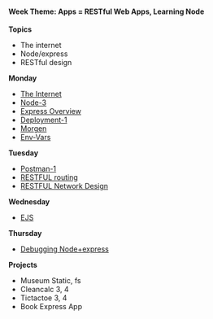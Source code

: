 <h4 class="weektheme">Week Theme: Apps = RESTful Web Apps, Learning Node</h4>  
  
**Topics**  
  * The internet  
  * Node/express  
  * RESTful design  
  
  
**Monday**  
  * [The Internet](https://github.com/jankeLearning/content-md/blob/master/dev-knowledge/05-the-internet.md)  
  * [Node-3](https://github.com/jankeLearning/content-md/blob/master/node%2Bexpress/05-node-3.md)  
  * [Express Overview](https://github.com/jankeLearning/content-md/blob/master/node%2Bexpress/05-express-overview.md)  
  * [Deployment-1](https://github.com/jankeLearning/content-md/blob/master/dev-knowledge/05-deployment-1.md)  
  * [Morgen](https://github.com/jankeLearning/content-md/blob/master/npm-modules/05-morgan.md)  
  * [Env-Vars](https://github.com/jankeLearning/content-md/blob/master/node%2Bexpress/05-env-vars.md) 
    
**Tuesday** 
  * [Postman-1](https://github.com/jankeLearning/content-md/blob/master/tools/05-postman-1.md)  
  * [RESTFUL routing](https://github.com/jankeLearning/content-md/blob/master/app-design/05-RESTFUL-routing.md)  
  * [RESTFUL Network Design](https://github.com/jankeLearning/content-md/blob/master/dev-knowledge/05-RESTFUL-network-design.md)

**Wednesday**  
  * [EJS](https://github.com/jankeLearning/content-md/blob/master/npm-modules/05-ejs.md) 

**Thursday**  
  * [Debugging Node+express](https://github.com/jankeLearning/content-md/blob/master/node%2Bexpress/05-debugging-node%2Bexpress.md)  
  
**Projects**  
  * Museum Static, fs  
  * Cleancalc 3, 4  
  * Tictactoe 3, 4  
  * Book Express App
  